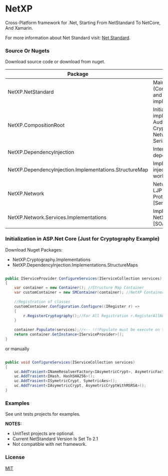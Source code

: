 # NetXP
Cross-Platform framework for .Net, Starting From NetStandard To NetCore, And Xamarin.

For more information about Net Standard visit: [Net Standard](https://docs.microsoft.com/en-us/dotnet/articles/standard/library).

### Source Or Nugets
Download source code or download from nuget.

| Package          | Comment
|------------------|----------------------------------------------------------------------------------------|
|NetXP.NetStandard | Main Reference (Contains all interfaces and some implementations)
|NetXP.CompositionRoot | Initialize implementations of Auditory, Cryptogrqaphy, Network.Services, Serialization).
|NetXP.DependencyInjection				|					Interface to work with dependency injection.
|NetXP.DependencyInjection.Implementations.StructureMap	| Implement depency injection interface to work with StructureMap. 
|NetXP.Network							|					Network utils (Email, LJP Protocol, SLP Protocol, TCP, SOAP [Services Client]
|NetXP.Network.Services.Implementations|					Implementations of NetXP.Network.Services [SOAP].


### Initialization in ASP.Net Core (Just for Cryptography Example) 
Download Nuget Packages:
- NetXP.Cryptography.Implementations 
- NetXP.DependencyInjection.Implementations.StructureMaps

```csharp

public IServiceProvider ConfigureServices(IServiceCollection services)
{
	var container = new Container(); //Structure Map Container
	var customContainer = new SMContainer(container); //NetXP Container
	
	//Registration of classes
	customContainer.Configuration.Configure((IRegister r) =>
	{
		r.RegisterCryptography();//For All Registration r.RegisterAllNetXP(customContainer); //Nuget NetXP.NetStandarad.CompositionRoot
	}
	
	container.Populate(services);//<-- !!!Populate must be execute on the final of this block
	return container.GetInstance<IServiceProvider>();
}

```

or manually

```csharp

public void ConfigureServices(IServiceCollection services)
{
	uc.AddTrasient<INameResolverFactory<IAsymetricCrypt>, AsymetricFactory>();
    uc.AddTrasient<IHash, HashSHA256>();
	uc.AddTrasient<ISymetricCrypt, SymetricAes>();
    uc.AddTrasient<IAsymetricCrypt, AsymetricCryptWithMSRSA>();
}

```

### Examples
See unit tests projects for examples.

**NOTES:** 
- UnitTest projects are optional.
- Current NetStandard Version Is Set To 2.1
- Not compatible with net framework.

### License
[MIT](https://choosealicense.com/licenses/mit/)
